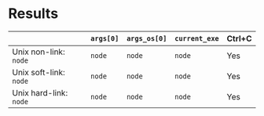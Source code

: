 # Results

|                        | `args[0]` | `args_os[0]` | `current_exe` | Ctrl+C |
| ---------------------- | --------- | ------------ | ------------- | ------ |
| Unix non-link: `node`  | `node`    | `node`       | `node`        | Yes    |
| Unix soft-link: `node` | `node`    | `node`       | `node`        | Yes    |
| Unix hard-link: `node` | `node`    | `node`       | `node`        | Yes    |
